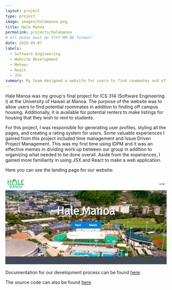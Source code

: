 ```yaml
---
layout: project
type: project
image: images/halemanoa.png
title: Hale Manoa
permalink: projects/halemanoa
# All dates must be YYYY-MM-DD format!
date: 2018-05-07
labels:
  - Software Engineering
  - Website Development
  - Meteor
  - React
  - JSX
summary: My team designed a website for users to find roommates and off campus housing. 
---
```




Hale Manoa was my group's final project for ICS 314 (Software Engineering I) at the University of Hawaii at Manoa. The purpose of the website was to allow users to find potential roommates in addition to finding off campus housing. Additionally, it is available for potential renters to make listings for housing that they wish to rent to students. 

For this project, I was responsible for generating user profiles, styling all the pages, and creating a rating system for users. Some valuable experiences I gained from this project included time management and Issue Driven Project Management. This was my first time using IDPM and it was an effective memes in dividing work up between our group in addition to organizing what needed to be done overall. Aside from the experiences, I gained more familiarity in using JSX and React to make a web application. 

Here you can see the landing page for our website: 

<img class="ui image" src="../images/Landing2.PNG">

Documentation for our development process can be found [here](http://www.hale-manoa.github.io).

The source code can also be found [here](https://github.com/hale-manoa/hale-manoa).
